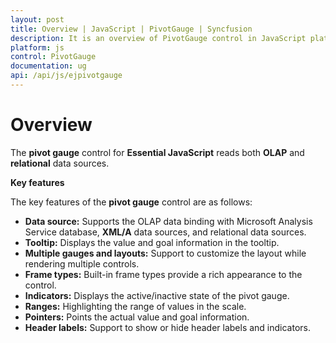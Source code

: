 ```yaml
---
layout: post
title: Overview | JavaScript | PivotGauge | Syncfusion
description: It is an overview of PivotGauge control in JavaScript platform. PivotGauge visualizes relational and OLAP data sources in the form of circular gauge
platform: js
control: PivotGauge
documentation: ug
api: /api/js/ejpivotgauge
---
```


# Overview

The **pivot gauge** control for **Essential JavaScript** reads both **OLAP** and **relational** data sources.

**Key features**

The key features of the **pivot gauge** control are as follows:

* **Data source:** Supports the OLAP data binding with Microsoft Analysis Service database, **XML/A** data sources, and relational data sources.
* **Tooltip:** Displays the value and goal information in the tooltip.
* **Multiple gauges and layouts:** Support to customize the layout while rendering multiple controls.
* **Frame types:** Built-in frame types provide a rich appearance to the control.
* **Indicators:** Displays the active/inactive state of the pivot gauge.
* **Ranges:** Highlighting the range of values in the scale.
* **Pointers:**  Points the actual value and goal information.
* **Header labels:** Support to show or hide header labels and indicators.